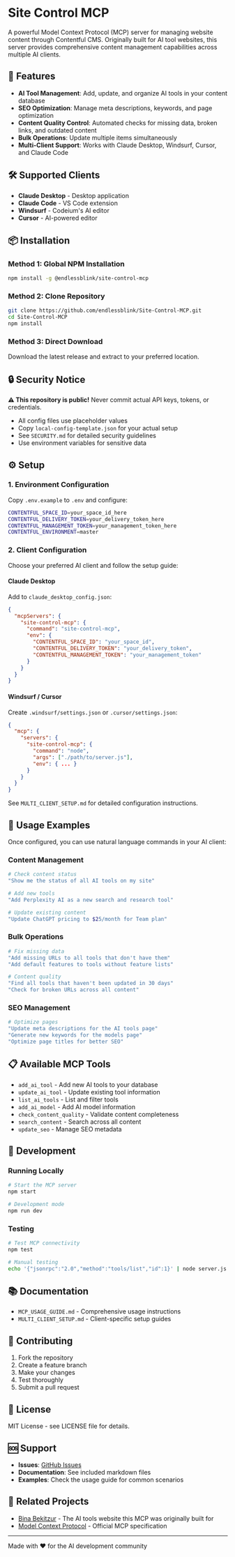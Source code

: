 # Site Control MCP

A powerful Model Context Protocol (MCP) server for managing website content through Contentful CMS. Originally built for AI tool websites, this server provides comprehensive content management capabilities across multiple AI clients.

## 🚀 Features

- **AI Tool Management**: Add, update, and organize AI tools in your content database
- **SEO Optimization**: Manage meta descriptions, keywords, and page optimization
- **Content Quality Control**: Automated checks for missing data, broken links, and outdated content
- **Bulk Operations**: Update multiple items simultaneously
- **Multi-Client Support**: Works with Claude Desktop, Windsurf, Cursor, and Claude Code

## 🛠️ Supported Clients

- **Claude Desktop** - Desktop application
- **Claude Code** - VS Code extension  
- **Windsurf** - Codeium's AI editor
- **Cursor** - AI-powered editor

## 📦 Installation

### Method 1: Global NPM Installation
```bash
npm install -g @endlessblink/site-control-mcp
```

### Method 2: Clone Repository
```bash
git clone https://github.com/endlessblink/Site-Control-MCP.git
cd Site-Control-MCP
npm install
```

### Method 3: Direct Download
Download the latest release and extract to your preferred location.

## 🔒 Security Notice

**⚠️ This repository is public!** Never commit actual API keys, tokens, or credentials.

- All config files use placeholder values
- Copy `local-config-template.json` for your actual setup
- See `SECURITY.md` for detailed security guidelines
- Use environment variables for sensitive data

## ⚙️ Setup

### 1. Environment Configuration
Copy `.env.example` to `.env` and configure:

```bash
CONTENTFUL_SPACE_ID=your_space_id_here
CONTENTFUL_DELIVERY_TOKEN=your_delivery_token_here
CONTENTFUL_MANAGEMENT_TOKEN=your_management_token_here
CONTENTFUL_ENVIRONMENT=master
```

### 2. Client Configuration

Choose your preferred AI client and follow the setup guide:

#### Claude Desktop
Add to `claude_desktop_config.json`:
```json
{
  "mcpServers": {
    "site-control-mcp": {
      "command": "site-control-mcp",
      "env": {
        "CONTENTFUL_SPACE_ID": "your_space_id",
        "CONTENTFUL_DELIVERY_TOKEN": "your_delivery_token",
        "CONTENTFUL_MANAGEMENT_TOKEN": "your_management_token"
      }
    }
  }
}
```

#### Windsurf / Cursor
Create `.windsurf/settings.json` or `.cursor/settings.json`:
```json
{
  "mcp": {
    "servers": {
      "site-control-mcp": {
        "command": "node",
        "args": ["./path/to/server.js"],
        "env": { ... }
      }
    }
  }
}
```

See `MULTI_CLIENT_SETUP.md` for detailed configuration instructions.

## 🎯 Usage Examples

Once configured, you can use natural language commands in your AI client:

### Content Management
```bash
# Check content status
"Show me the status of all AI tools on my site"

# Add new tools
"Add Perplexity AI as a new search and research tool"

# Update existing content
"Update ChatGPT pricing to $25/month for Team plan"
```

### Bulk Operations
```bash
# Fix missing data
"Add missing URLs to all tools that don't have them"
"Add default features to tools without feature lists"

# Content quality
"Find all tools that haven't been updated in 30 days"
"Check for broken URLs across all content"
```

### SEO Management
```bash
# Optimize pages
"Update meta descriptions for the AI tools page"
"Generate new keywords for the models page"
"Optimize page titles for better SEO"
```

## 📋 Available MCP Tools

- `add_ai_tool` - Add new AI tools to your database
- `update_ai_tool` - Update existing tool information
- `list_ai_tools` - List and filter tools
- `add_ai_model` - Add AI model information
- `check_content_quality` - Validate content completeness
- `search_content` - Search across all content
- `update_seo` - Manage SEO metadata

## 🔧 Development

### Running Locally
```bash
# Start the MCP server
npm start

# Development mode
npm run dev
```

### Testing
```bash
# Test MCP connectivity
npm test

# Manual testing
echo '{"jsonrpc":"2.0","method":"tools/list","id":1}' | node server.js
```

## 📚 Documentation

- `MCP_USAGE_GUIDE.md` - Comprehensive usage instructions
- `MULTI_CLIENT_SETUP.md` - Client-specific setup guides

## 🤝 Contributing

1. Fork the repository
2. Create a feature branch
3. Make your changes
4. Test thoroughly
5. Submit a pull request

## 📄 License

MIT License - see LICENSE file for details.

## 🆘 Support

- **Issues**: [GitHub Issues](https://github.com/endlessblink/Site-Control-MCP/issues)
- **Documentation**: See included markdown files
- **Examples**: Check the usage guide for common scenarios

## 🔗 Related Projects

- [Bina Bekitzur](https://github.com/endlessblink/bina-ai-spark) - The AI tools website this MCP was originally built for
- [Model Context Protocol](https://github.com/modelcontextprotocol) - Official MCP specification

---

Made with ❤️ for the AI development community